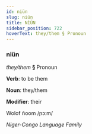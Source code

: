 ```yaml
---
id: niün
slug: niün
title: NİÜN
sidebar_position: 722
hoverText: they/them § Pronoun
---
```


### niün

*they/them* **§** Pronoun

**Verb**: to be them

**Noun**: they/them

**Modifier**: their

Wolof ñoom /ɲɔːm/

*Niger-Congo Language Family*
